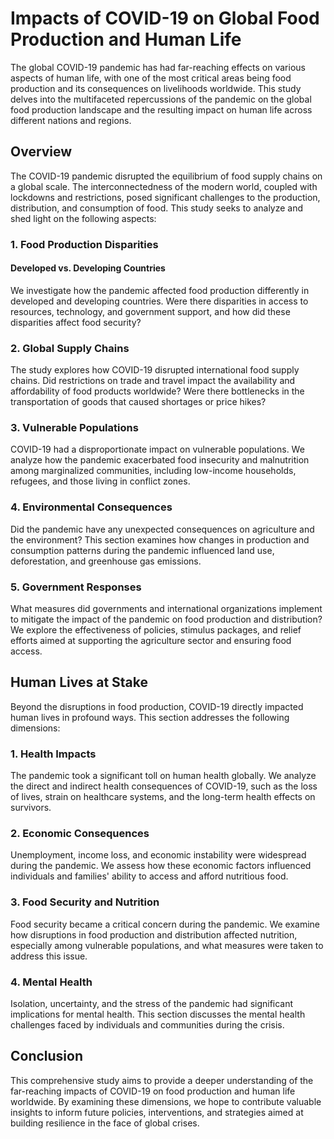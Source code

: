 # Impacts of COVID-19 on Global Food Production and Human Life

The global COVID-19 pandemic has had far-reaching effects on various aspects of human life, with one of the most critical areas being food production and its consequences on livelihoods worldwide. This study delves into the multifaceted repercussions of the pandemic on the global food production landscape and the resulting impact on human life across different nations and regions. 

## Overview

The COVID-19 pandemic disrupted the equilibrium of food supply chains on a global scale. The interconnectedness of the modern world, coupled with lockdowns and restrictions, posed significant challenges to the production, distribution, and consumption of food. This study seeks to analyze and shed light on the following aspects:

### 1. Food Production Disparities

#### Developed vs. Developing Countries

We investigate how the pandemic affected food production differently in developed and developing countries. Were there disparities in access to resources, technology, and government support, and how did these disparities affect food security?

### 2. Global Supply Chains

The study explores how COVID-19 disrupted international food supply chains. Did restrictions on trade and travel impact the availability and affordability of food products worldwide? Were there bottlenecks in the transportation of goods that caused shortages or price hikes?

### 3. Vulnerable Populations

COVID-19 had a disproportionate impact on vulnerable populations. We analyze how the pandemic exacerbated food insecurity and malnutrition among marginalized communities, including low-income households, refugees, and those living in conflict zones.

### 4. Environmental Consequences

Did the pandemic have any unexpected consequences on agriculture and the environment? This section examines how changes in production and consumption patterns during the pandemic influenced land use, deforestation, and greenhouse gas emissions.

### 5. Government Responses

What measures did governments and international organizations implement to mitigate the impact of the pandemic on food production and distribution? We explore the effectiveness of policies, stimulus packages, and relief efforts aimed at supporting the agriculture sector and ensuring food access.

## Human Lives at Stake

Beyond the disruptions in food production, COVID-19 directly impacted human lives in profound ways. This section addresses the following dimensions:

### 1. Health Impacts

The pandemic took a significant toll on human health globally. We analyze the direct and indirect health consequences of COVID-19, such as the loss of lives, strain on healthcare systems, and the long-term health effects on survivors.

### 2. Economic Consequences

Unemployment, income loss, and economic instability were widespread during the pandemic. We assess how these economic factors influenced individuals and families' ability to access and afford nutritious food.

### 3. Food Security and Nutrition

Food security became a critical concern during the pandemic. We examine how disruptions in food production and distribution affected nutrition, especially among vulnerable populations, and what measures were taken to address this issue.

### 4. Mental Health

Isolation, uncertainty, and the stress of the pandemic had significant implications for mental health. This section discusses the mental health challenges faced by individuals and communities during the crisis.

## Conclusion

This comprehensive study aims to provide a deeper understanding of the far-reaching impacts of COVID-19 on food production and human life worldwide. By examining these dimensions, we hope to contribute valuable insights to inform future policies, interventions, and strategies aimed at building resilience in the face of global crises.
